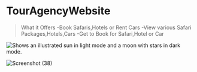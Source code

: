 # TourAgencyWebsite
>What it Offers
-Book Safaris,Hotels or Rent Cars
-View various Safari Packages,Hotels,Cars
-Get to Book for Safari,Hotel or Car
<picture>
  <source media="(prefers-color-scheme: dark)" srcset="https://user-images.githubusercontent.com/65674370/214657338-747ca69d-42d2-412f-ad18-bd067f55a543.png">
  <source media="(prefers-color-scheme: light)" srcset="https://user-images.githubusercontent.com/65674370/214681674-c02cf795-d4bb-4d3d-83cd-66fa7c55b638.png">
  <img alt="Shows an illustrated sun in light mode and a moon with stars in dark mode." src="https://user-images.githubusercontent.com/65674370/214681690-c3a3ae7e-cb7e-488a-9e72-4a3c2e300d17.png">
</picture>


<script src="https://unpkg.com/@codersrank/summary@x.x.x/codersrank-summary.min.js"></script>
<codersrank-summary username="fkdevelopers254"></codersrank-summary>

![Screenshot (38)](https://user-images.githubusercontent.com/65674370/214657338-747ca69d-42d2-412f-ad18-bd067f55a543.png)


